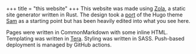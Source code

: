 +++
title = "this website"
+++
This website was made using <a href="https://github.com/getzola/zola" target="_blank">Zola</a>, a static site generator written in Rust. The design took a <a href="https://github.com/janbaudisch/zola-sam" target="_blank">port</a> of the Hugo theme <a href="https://github.com/victoriadrake/hugo-theme-sam" target="_blank">Sam</a> as a starting point but has been heavily edited into what you see here.

Pages were written in CommonMarkdown with some inline HTML. Templating was written in <a href="https://keats.github.io/tera/" target="_blank">Tera</a>. Styling was written in SASS. Push-based deployment is managed by GitHub actions.